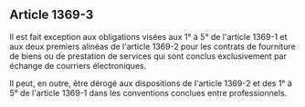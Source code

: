 Article 1369-3
----
Il est fait exception aux obligations visées aux 1° à 5° de l'article 1369-1 et
aux deux premiers alinéas de l'article 1369-2 pour les contrats de fourniture de
biens ou de prestation de services qui sont conclus exclusivement par échange de
courriers électroniques.

Il peut, en outre, être dérogé aux dispositions de l'article 1369-2 et des 1° à
5° de l'article 1369-1 dans les conventions conclues entre professionnels.
